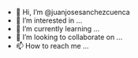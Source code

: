 - 👋 Hi, I’m @juanjosesanchezcuenca
- 👀 I’m interested in ...
- 🌱 I’m currently learning ...
- 💞️ I’m looking to collaborate on ...
- 📫 How to reach me ...

<!---
juanjosesanchezcuenca/juanjosesanchezcuenca is a ✨ special ✨ repository because its `README.md` (this file) appears on your GitHub profile.
You can click the Preview link to take a look at your changes.
--->

